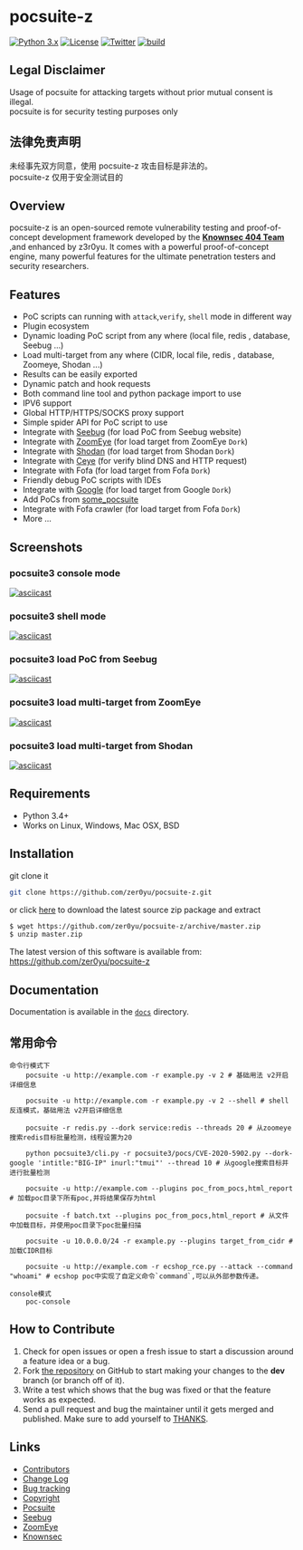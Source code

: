 # pocsuite-z

[![Python 3.x](https://img.shields.io/badge/python-3.x-yellow.svg)](https://www.python.org/) [![License](https://img.shields.io/badge/license-GPLv2-red.svg)](https://raw.githubusercontent.com/knownsec/Pocsuite/master/docs/COPYING) [![Twitter](https://img.shields.io/badge/twitter-@z3r0yu-blue.svg)](https://twitter.com/zer0yu) [![build](https://api.travis-ci.org/knownsec/pocsuite3.svg)](https://travis-ci.org/knownsec/pocsuite3)

## Legal Disclaimer

Usage of pocsuite for attacking targets without prior mutual consent is illegal.  
pocsuite is for security testing purposes only

## 法律免责声明

未经事先双方同意，使用 pocsuite-z 攻击目标是非法的。  
pocsuite-z 仅用于安全测试目的

## Overview

pocsuite-z is an open-sourced remote vulnerability testing and proof-of-concept development framework developed by the [**Knownsec 404 Team**](http://www.knownsec.com/) ,and enhanced by z3r0yu.
It comes with a powerful proof-of-concept engine, many powerful features for the ultimate penetration testers and security researchers.

## Features

-   PoC scripts can running with `attack`,`verify`, `shell` mode in different way
-   Plugin ecosystem
-   Dynamic loading PoC script from any where (local file, redis , database, Seebug ...)
-   Load multi-target from any where (CIDR, local file, redis , database, Zoomeye, Shodan ...)
-   Results can be easily exported
-   Dynamic patch and hook requests
-   Both command line tool and python package import to use
-   IPV6 support
-   Global HTTP/HTTPS/SOCKS proxy support
-   Simple spider API for PoC script to use
-   Integrate with [Seebug](https://www.seebug.org) (for load PoC from Seebug website)
-   Integrate with [ZoomEye](https://www.zoomeye.org) (for load target from ZoomEye `Dork`)
-   Integrate with [Shodan](https://www.shodan.io) (for load target from Shodan `Dork`)
-   Integrate with [Ceye](http://ceye.io/) (for verify blind DNS and HTTP request)
-   Integrate with Fofa (for load target from Fofa `Dork`)
-   Friendly debug PoC scripts with IDEs
-   Integrate with [Google](https://www.google.com) (for load target from Google `Dork`)
-   Add PoCs from [some_pocsuite](https://github.com/hanc00l/some_pocsuite)
-   Integrate with Fofa crawler (for load target from Fofa `Dork`)
-   More ...

## Screenshots

### pocsuite3 console mode

[![asciicast](https://asciinema.org/a/219356.png)](https://asciinema.org/a/219356)

### pocsuite3 shell mode

[![asciicast](https://asciinema.org/a/203101.png)](https://asciinema.org/a/203101)

### pocsuite3 load PoC from Seebug

[![asciicast](https://asciinema.org/a/207350.png)](https://asciinema.org/a/207350)

### pocsuite3 load multi-target from ZoomEye

[![asciicast](https://asciinema.org/a/207349.png)](https://asciinema.org/a/207349)

### pocsuite3 load multi-target from Shodan

[![asciicast](https://asciinema.org/a/207349.png)](https://asciinema.org/a/207349)

## Requirements

-   Python 3.4+
-   Works on Linux, Windows, Mac OSX, BSD

## Installation

git clone it

```bash
git clone https://github.com/zer0yu/pocsuite-z.git
```

or click [here](https://github.com/zer0yu/pocsuite-z/archive/master.zip) to download the latest source zip package and extract

```bash
$ wget https://github.com/zer0yu/pocsuite-z/archive/master.zip
$ unzip master.zip
```

The latest version of this software is available from: https://github.com/zer0yu/pocsuite-z

## Documentation

Documentation is available in the [`docs`](./docs) directory.

## 常用命令

```
命令行模式下
	pocsuite -u http://example.com -r example.py -v 2 # 基础用法 v2开启详细信息

	pocsuite -u http://example.com -r example.py -v 2 --shell # shell反连模式，基础用法 v2开启详细信息

	pocsuite -r redis.py --dork service:redis --threads 20 # 从zoomeye搜索redis目标批量检测，线程设置为20

	python pocsuite3/cli.py -r pocsuite3/pocs/CVE-2020-5902.py --dork-google 'intitle:"BIG-IP" inurl:"tmui"' --thread 10 # 从google搜索目标并进行批量检测

	pocsuite -u http://example.com --plugins poc_from_pocs,html_report # 加载poc目录下所有poc,并将结果保存为html

	pocsuite -f batch.txt --plugins poc_from_pocs,html_report # 从文件中加载目标，并使用poc目录下poc批量扫描

	pocsuite -u 10.0.0.0/24 -r example.py --plugins target_from_cidr # 加载CIDR目标

	pocsuite -u http://example.com -r ecshop_rce.py --attack --command "whoami" # ecshop poc中实现了自定义命令`command`,可以从外部参数传递。

console模式
    poc-console
```

## How to Contribute

1. Check for open issues or open a fresh issue to start a discussion around a feature idea or a bug.
2. Fork [the repository](https://github.com/knownsec/pocsuite3) on GitHub to start making your changes to the **dev** branch (or branch off of it).
3. Write a test which shows that the bug was fixed or that the feature works as expected.
4. Send a pull request and bug the maintainer until it gets merged and published. Make sure to add yourself to [THANKS](./docs/THANKS.md).

## Links

-   [Contributors](./CONTRIBUTORS.md)
-   [Change Log](./CHANGELOG.md)
-   [Bug tracking](https://github.com/zer0yu/pocsuite-z/issues)
-   [Copyright](./COPYING)
-   [Pocsuite](http://pocsuite.org)
-   [Seebug](https://www.seebug.org)
-   [ZoomEye](https://www.zoomeye.org)
-   [Knownsec](https://www.knownsec.com)
